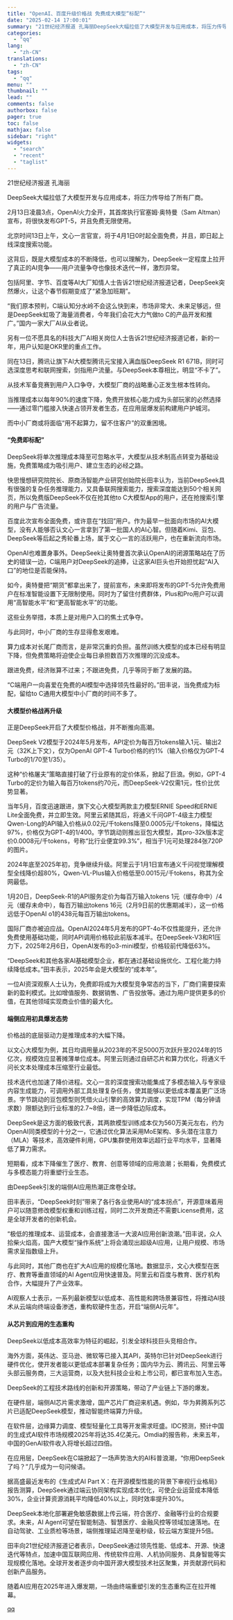 ```yaml
---
title: "OpenAI、百度升级价格战 免费成大模型“标配”"
date: "2025-02-14 17:00:01"
summary: "21世纪经济报道 孔海丽DeepSeek大幅拉低了大模型开发与应用成本，将压力传导给了所有厂商。2月..."
categories:
  - "qq"
lang:
  - "zh-CN"
translations:
  - "zh-CN"
tags:
  - "qq"
menu: ""
thumbnail: ""
lead: ""
comments: false
authorbox: false
pager: true
toc: false
mathjax: false
sidebar: "right"
widgets:
  - "search"
  - "recent"
  - "taglist"
---
```


21世纪经济报道 孔海丽

DeepSeek大幅拉低了大模型开发与应用成本，将压力传导给了所有厂商。

2月13日凌晨3点，OpenAI火力全开，其首席执行官塞姆·奥特曼（Sam Altman）宣布，将很快发布GPT-5，并且免费无限使用。

北京时间13日上午，文心一言官宣，将于4月1日0时起全面免费，并且，即日起上线深度搜索功能。

这背后，既是大模型成本的不断降低，也可以理解为，DeepSeek一定程度上拉开了真正的AI竞争——用户流量争夺也像技术迭代一样，激烈异常。

包括阿里、字节、百度等AI大厂知情人士告诉21世纪经济报道记者，DeepSeek突然爆火，让这个春节假期变成了“紧急加班期”。

“我们原本预判，C端认知分水岭不会这么快到来，市场非常大、未来足够远，但是DeepSeek虹吸了海量消费者，今年我们会花大力气做to C的产品开发和推广。”国内一家大厂AI从业者说。

另有一位不愿具名的科技大厂AI相关岗位人士告诉21世纪经济报道记者，新的一年，用户认知是OKR里的重点工作。

同在13日，腾讯让旗下AI大模型腾讯元宝接入满血版DeepSeek R1 671B，同时可选深度思考和联网搜索，剑指用户流量。与DeepSeek本尊相比，明显“不卡了”。

从技术军备竞赛到用户入口争夺，大模型厂商的战略重心正发生根本性转向。

当推理成本以每年90%的速度下降，免费开放核心能力成为头部玩家的必然选择——通过零门槛接入快速占领开发者生态，在应用层爆发前构建用户护城河。

而中小厂商或将面临“用不起算力，留不住客户”的双重困境。

#### “免费即标配”

DeepSeek将单次推理成本降至可忽略水平，大模型从技术制高点转变为基础设施，免费策略成为吸引用户、建立生态的必经之路。

快思慢想研究院院长、原商汤智能产业研究创始院长田丰认为，当前DeepSeek具有很强的复杂任务推理能力，又具备联网搜索能力，搜索深度能达到50个相关网页，所以免费版DeepSeek不仅在抢其他to C大模型App的用户，还在抢搜索引擎的用户与广告流量。

百度此次宣布全面免费，或许意在“找回”用户。作为最早一批面向市场的AI大模型，没有人能够否认文心一言拿到了第一批国人的AI心智。但随着Kimi、豆包、DeepSeek等后起之秀轮番上场，属于文心一言的活跃用户，也在重新流向市场。

OpenAI也难置身事外。DeepSeek让奥特曼首次承认OpenAI的闭源策略站在了历史的错误一边，C端用户对DeepSeek的追捧，让这家AI巨头也开始担忧起“AI入口”的地位是否能保持。

如今，奥特曼把“期货”都拿出来了，提前宣布，未来即将发布的GPT-5允许免费用户在标准智能设置下无限制使用。同时为了留住付费群体，Plus和Pro用户可以调用“高智能水平”和“更高智能水平”的功能。

这些业务举措，本质上是对用户入口的焦土式争夺。

与此同时，中小厂商的生存显得愈发艰难。

算力成本对长尾厂商而言，是非常沉重的负担。虽然训练大模型的成本已经有明显下降，但免费策略将迫使企业每日承担数百万次推理的沉没成本。

跟进免费，经济账算不过来；不跟进免费，几乎等同于断了发展的路。

“C端用户一向喜爱在免费的AI模型中选择领先性最好的。”田丰说，当免费成为标配，留给to C通用大模型中小厂商的时间不多了。

#### 大模型价格战再升级

正是DeepSeek开启了大模型价格战，并不断推向高潮。

DeepSeek V2模型于2024年5月发布，API定价为每百万tokens输入1元、输出2元（32K上下文），仅为OpenAI GPT-4 Turbo价格的约1%（输入价格仅为GPT-4 Turbo的1/70至1/35）。

这种“价格屠夫”策略直接打破了行业原有的定价体系，掀起了巨浪。例如，GPT-4 Turbo的定价为输入每百万tokens约70元，而DeepSeek-V2仅需1元，性价比优势显著。

当年5月，百度迅速跟进，旗下文心大模型两款主力模型ERNIE Speed和ERNIE Lite全面免费，并立即生效。阿里云紧随其后，将通义千问GPT-4级主力模型Qwen-Long的API输入价格从0.02元/千tokens降至0.0005元/千tokens，降幅达97%，价格仅为GPT-4的1/400。字节跳动则推出豆包大模型，其pro-32k版本定价0.0008元/千tokens，号称“比行业便宜99.3%”，相当于1元可处理284张720P的图片。

2024年底至2025年初，竞争继续升级。阿里云于1月1日宣布通义千问视觉理解模型全线降价超80%，Qwen-VL-Plus输入价格低至0.0015元/千tokens，称其为全网最低。

1月20日，DeepSeek-R1的API服务定价为每百万输入tokens 1元（缓存命中）/4元（缓存未命中），每百万输出tokens 16元（2月9日前的优惠期减半），这一价格远低于OpenAI o1的438元每百万输出tokens。

国际厂商亦被迫应战。OpenAI2024年5月发布的GPT-4o不仅性能提升，还允许免费使用基础功能，同时API调用价格较此前版本减半。在DeepSeek-V3和R1压力下，2025年2月6日，OpenAI发布的o3-mini模型，价格较前代降低63%。

“DeepSeek和其他各家AI基础模型企业，都在通过基础设施优化、工程化能力持续降低成本。”田丰表示，2025年会是大模型的“成本年”。

一位AI资深观察人士认为，免费即将成为大模型竞争常态的当下，厂商们需要探索新的盈利模式。比如增值服务、数据销售、广告投放等。通过为用户提供更多的价值，在其他领域实现商业价值的最大化。

#### 端侧应用初具爆发态势

价格战的底层驱动力是推理成本的大幅下降。

以文心大模型为例，其日均调用量从2023年的不足5000万次跃升至2024年的15亿次，规模效应显著摊薄单位成本。阿里云则通过自研芯片和算力优化，将通义千问长文本处理成本压缩至行业最低。

技术迭代也加速了降价进程。文心一言的深度搜索功能集成了多模态输入与专家级内容生成能力，可调用外部工具处理复杂任务，使其能够以更低成本覆盖更广泛场景。字节跳动的豆包模型则凭借火山引擎的高效算力调度，实现TPM（每分钟请求数）限额达到行业标准的2.7~8倍，进一步降低边际成本。

DeepSeek是这方面的极致代表，其两款模型训练成本仅为560万美元左右，约为OpenAI同类模型的十分之一，它通过优化算法采用MoE架构、多头潜在注意力（MLA）等技术，高效硬件利用，GPU集群使用效率远超行业平均水平，显著降低了算力需求。

短期看，成本下降催生了医疗、教育、创意等领域的应用浪潮；长期看，免费模式与多模态能力将重塑行业生态。

由DeepSeek引发的端侧AI应用热潮正席卷全球。

田丰表示，“DeepSeek时刻”带来了各行各业使用AI的“成本拐点”，开源意味着用户可以随意修改模型权重和训练过程，同时二次开发商还不需要License费用，这是全球开发者的创新机会。

“极低的推理成本、运营成本，会直接激活一大波AI应用创新浪潮。”田丰说，众人拾柴火焰高，国产大模型“操作系统”上将会涌现出超级AI应用，让用户规模、市场需求呈指数级上升。

与此同时，其他厂商也在扩大AI应用的规模化落地。数据显示，文心大模型在医疗、教育等垂直领域的AI Agent应用快速普及。阿里云和百度与教育、医疗机构合作，大幅提升了产业效率。

AI观察人士表示，一系列最新模型以低成本、高性能和跨场景兼容性，将推动AI技术从云端向终端设备渗透，重构软硬件生态，开启“端侧AI元年”。

#### 从芯片到应用的生态重构

DeepSeek以低成本高效率为特征的崛起，引发全球科技巨头竞相合作。

海外方面，英伟达、亚马逊、微软等已接入其API，英特尔已针对DeepSeek进行硬件优化，使开发者能以更低成本部署复杂任务；国内华为云、腾讯云、阿里云等头部云服务商，三大运营商，以及大批科技企业和上市公司，都已宣布加入生态。

DeepSeek的工程技术路线的创新和开源策略，带动了产业链上下游的爆发。

在硬件层，端侧AI芯片需求激增，国产芯片厂商迎来机遇。例如，华为昇腾系列芯片已适配DeepSeek模型，推动智能终端算力升级。

在软件层，边缘算力调度、模型轻量化工具等开发需求旺盛。IDC预测，预计中国的生成式AI软件市场规模2025年将达35.4亿美元。Omdia的报告称，未来五年，中国的GenAI软件收入将增长超过四倍。

在应用层，DeepSeek在C端掀起了一场声势浩大的AI科普浪潮，“你用DeepSeek了吗？”几乎成为一句问候语。

据高盛最近发布的《生成式AI Part X：在开源模型性能的背景下审视行业格局》报告测算，DeepSeek通过端云协同架构实现成本优化，可使企业运营成本降低30%，企业计算资源消耗平均降低40%以上，同时效率提升30%。

DeepSeek本地化部署避免敏感数据上传云端，符合医疗、金融等行业的合规要求。未来，AI Agent可望在智能制造、智慧医疗、金融风控等领域加速落地。在自动驾驶、工业质检等场景，端侧推理延迟降至毫秒级，较云端方案提升5倍。

田丰向21世纪经济报道记者表示，DeepSeek通过领先性能、低成本、开源、快速迭代等特点，加速中国互联网应用、传统软件应用、人机协同服务、具身智能等实现规模化落地。全球开发者逐步向中国开源大模型技术社区聚集，并贡献源代码和创新产品服务。

随着AI应用在2025年进入爆发期，一场由终端重塑引发的生态重构正在拉开帷幕。

[qq](https://new.qq.com/rain/a/20250214A06HV700)
